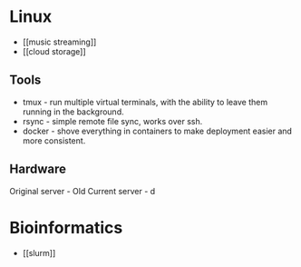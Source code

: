 # Linux
- [[music streaming]]
- [[cloud storage]]
## Tools
- tmux - run multiple virtual terminals, with the ability to leave them running in the background.
- rsync - simple remote file sync, works over ssh.
- docker - shove everything in containers to make deployment easier and more consistent.
## Hardware
Original server - Old
Current server - d

# Bioinformatics
- [[slurm]]